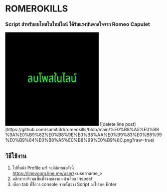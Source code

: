 # ROMEROKILLS
### Script สำหรับลบโพสในไทม์ไลน์ ได้รับแรงบันดาลใจจาก Romeo Capulet 

<img src="https://github.com/samiti3d/romeokills/blob/main/%E0%B8%A5%E0%B8%9A%E0%B9%82%E0%B8%9E%E0%B8%AA%E0%B9%83%E0%B8%99%E0%B9%84%E0%B8%A5%E0%B8%99%E0%B9%8C.png?raw=true" width="300" height="300">
![delete line post](https://github.com/samiti3d/romeokills/blob/main/%E0%B8%A5%E0%B8%9A%E0%B9%82%E0%B8%9E%E0%B8%AA%E0%B9%83%E0%B8%99%E0%B9%84%E0%B8%A5%E0%B8%99%E0%B9%8C.png?raw=true)

## วิธีใช้งาน
1. ไปที่หน้า Profile url จะมีลักษณะดังนี้ https://linevoom.line.me/user/<username_>
2. คลิกขวาบริเวณพื้นที่ว่างของจอ แล้วเลือก Inspect
3. เลือก tab ที่ชื่อว่า console จากนั้นวาง Script ลงไป กด Enter 

